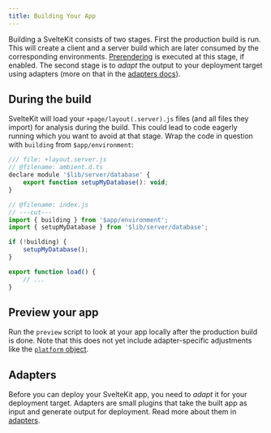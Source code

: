 ```yaml
---
title: Building Your App
---
```


Building a SvelteKit consists of two stages. First the production build is run. This will create a client and a server build which are later consumed by the corresponding environments. [Prerendering](/docs/page-options#prerender) is executed at this stage, if enabled. The second stage is to _adapt_ the output to your deployment target using adapters (more on that in the [adapters docs](/docs/adapters)).

## During the build

SvelteKit will load your `+page/layout(.server).js` files (and all files they import) for analysis during the build. This could lead to code eagerly running which you want to avoid at that stage. Wrap the code in question with `building` from `$app/environment`:

```js
/// file: +layout.server.js
// @filename: ambient.d.ts
declare module '$lib/server/database' {
	export function setupMyDatabase(): void;
}

// @filename: index.js
// ---cut---
import { building } from '$app/environment';
import { setupMyDatabase } from '$lib/server/database';

if (!building) {
	setupMyDatabase();
}

export function load() {
	// ...
}
```

## Preview your app

Run the `preview` script to look at your app locally after the production build is done. Note that this does not yet include adapter-specific adjustments like the [`platform` object](/docs/adapters#supported-environments-platform-specific-context).

## Adapters

Before you can deploy your SvelteKit app, you need to _adapt_ it for your deployment target. Adapters are small plugins that take the built app as input and generate output for deployment. Read more about them in [adapters](/docs/adapters).
